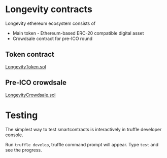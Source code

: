 # Longevity contracts
Longevity ethereum ecosystem consists of
* Main token - Ethereum-based ERC-20 compatible digital asset
* Crowdsale contract for pre-ICO round

## Token contract
[LongevityToken.sol](contracts/LongevityToken.sol)

## Pre-ICO crowdsale
[LongevityCrowdsale.sol](contracts/LongevityCrowdsale.sol)

# Testing
The simplest way to test smartcontracts is interactively in truffle
developer console. 

Run ```truffle develop```, truffle command prompt will appear.
Type ```test``` and see the progress.

